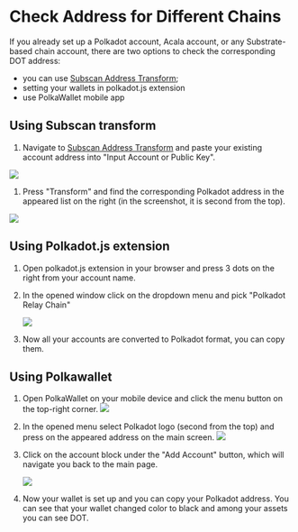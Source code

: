 # Check Address for Different Chains

If you already set up a Polkadot account, Acala account, or any Substrate-based chain account, there are two options to check the corresponding DOT address:

* you can use [Subscan Address Transform](https://acala-testnet.subscan.io/tools/ss58_transform);
* setting your wallets in polkadot.js extension 
* use PolkaWallet mobile app

## Using Subscan transform

1. Navigate to [Subscan Address Transform](https://acala-testnet.subscan.io/tools/ss58_transform) and paste your existing account address into "Input Account or Public Key".

![](https://i.imgur.com/v7damrj.png)

1. Press "Transform" and find the corresponding Polkadot address in the appeared list on the right \(in the screenshot, it is second from the top\).

![](https://i.imgur.com/bv0T6dD.png)

## Using Polkadot.js extension

1. Open polkadot.js extension in your browser and press 3 dots on the right from your account name.
2. In the opened window click on the dropdown menu and pick "Polkadot Relay Chain"

   ![](https://i.imgur.com/GxbRxhs.jpg)

3. Now all your accounts are converted to Polkadot format, you can copy them.

## Using Polkawallet

1. Open PolkaWallet on your mobile device and click the menu button on the top-right corner. ![](https://i.imgur.com/JwPrsVe.jpg%20=250x)
2. In the opened menu select Polkadot logo \(second from the top\) and press on the appeared address on the main screen. ![](https://i.imgur.com/YGx8nne.jpg%20=250x)
3. Click on the account block under the "Add Account" button, which will navigate you back to the main page.

   ![](https://i.imgur.com/JwPrsVe.jpg%20=250x)

4. Now your wallet is set up and you can copy your Polkadot address. You can see that your wallet changed color to black and among your assets you can see DOT.

